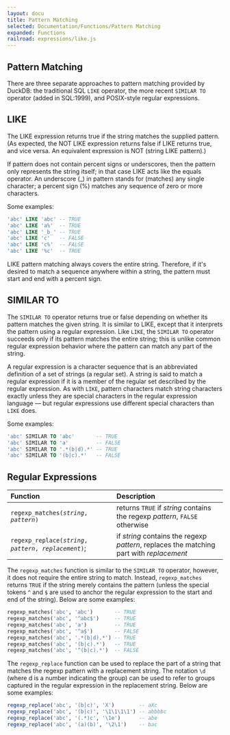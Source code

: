 ```yaml
---
layout: docu
title: Pattern Matching
selected: Documentation/Functions/Pattern Matching
expanded: Functions
railroad: expressions/like.js
---
```

## Pattern Matching
There are three separate approaches to pattern matching provided by DuckDB: the traditional SQL `LIKE` operator, the more recent `SIMILAR TO` operator (added in SQL:1999), and POSIX-style regular expressions.

## LIKE
<div id="rrdiagram1"></div>

The LIKE expression returns true if the string matches the supplied pattern. (As expected, the NOT LIKE expression returns false if LIKE returns true, and vice versa. An equivalent expression is NOT (string LIKE pattern).)

If pattern does not contain percent signs or underscores, then the pattern only represents the string itself; in that case LIKE acts like the equals operator. An underscore (_) in pattern stands for (matches) any single character; a percent sign (%) matches any sequence of zero or more characters.

Some examples:

```sql
'abc' LIKE 'abc' -- TRUE
'abc' LIKE 'a%'  -- TRUE
'abc' LIKE '_b_' -- TRUE
'abc' LIKE 'c'   -- FALSE
'abc' LIKE 'c%'  -- FALSE
'abc' LIKE '%c'  -- TRUE
```

LIKE pattern matching always covers the entire string. Therefore, if it's desired to match a sequence anywhere within a string, the pattern must start and end with a percent sign.

<!--The key word ILIKE can be used instead of LIKE to make the match case-insensitive according to the active locale. This is not in the SQL standard.-->

## SIMILAR TO
<div id="rrdiagram2"></div>

The `SIMILAR TO` operator returns true or false depending on whether its pattern matches the given string. It is similar to LIKE, except that it interprets the pattern using a regular expression. Like `LIKE`, the `SIMILAR TO` operator succeeds only if its pattern matches the entire string; this is unlike common regular expression behavior where the pattern can match any part of the string.

A regular expression is a character sequence that is an abbreviated definition of a set of strings (a regular set). A string is said to match a regular expression if it is a member of the regular set described by the regular expression. As with `LIKE`, pattern characters match string characters exactly unless they are special characters in the regular expression language — but regular expressions use different special characters than `LIKE` does.

Some examples:

```sql
'abc' SIMILAR TO 'abc'       -- TRUE
'abc' SIMILAR TO 'a'         -- FALSE
'abc' SIMILAR TO '.*(b|d).*' -- TRUE
'abc' SIMILAR TO '(b|c).*'   -- FALSE
```

## Regular Expressions

| Function | Description |
|:---|:---|
| `regexp_matches(`*`string`*`, `*`pattern`*`)` | returns `TRUE` if  *string* contains the regexp *pattern*, `FALSE` otherwise |
| `regexp_replace(`*`string`*`, `*`pattern`*`, `*`replacement`*`)`; | if *string* contains the regexp *pattern*, replaces the matching part with *replacement* |

The `regexp_matches` function is similar to the `SIMILAR TO` operator, however, it does not require the entire string to match. Instead, `regexp_matches` returns `TRUE` if the string merely contains the pattern (unless the special tokens `^` and `$` are used to anchor the regular expression to the start and end of the string). Below are some examples:

```sql
regexp_matches('abc', 'abc')       -- TRUE
regexp_matches('abc', '^abc$')     -- TRUE
regexp_matches('abc', 'a')         -- TRUE
regexp_matches('abc', '^a$')       -- FALSE
regexp_matches('abc', '.*(b|d).*') -- TRUE
regexp_matches('abc', '(b|c).*')   -- TRUE
regexp_matches('abc', '^(b|c).*')  -- FALSE
```

The `regexp_replace` function can be used to replace the part of a string that matches the regexp pattern with a replacement string. The notation `\d` (where d is a number indicating the group) can be used to refer to groups captured in the regular expression in the replacement string. Below are some examples:

```sql
regexp_replace('abc', '(b|c)', 'X')        -- aXc
regexp_replace('abc', '(b|c)', '\1\1\1\1') -- abbbbc
regexp_replace('abc', '(.*)c', '\1e')      -- abe
regexp_replace('abc', '(a)(b)', '\2\1')    -- bac
```
